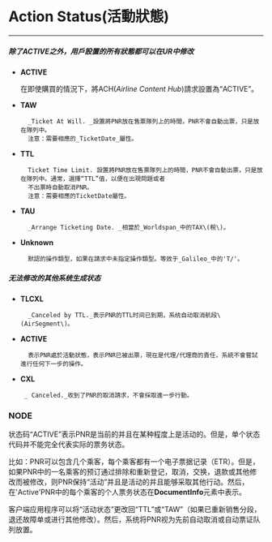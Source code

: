 # Action Status\(活動狀態\)

---

##### 除了ACTIVE之外，用戶設置的所有狀態都可以在UR中修改

* **ACTIVE**

  在即使購買的情況下，將ACH\(_Airline Content Hub_\)請求設置為“ACTIVE”。

* **TAW**

  ```
    _Ticket At Will. _設置將PNR放在售票隊列上的時間，PNR不會自動出票，只是放在隊列中。
    注意：需要相應的_TicketDate_屬性。
  ```

* **TTL**

  ```
    Ticket Time Limit. 設置將PNR放在售票隊列上的時間，PNR不會自動出票，只是放在隊列中。通常，選擇“TTL”值，以便在出現問題或者
    不出票時自動取消PNR。
    注意：需要相應的TicketDate屬性。
  ```

* **TAU**

  ```
    _Arrange Ticketing Date. _相當於_Worldspan_中的TAX\(稅\)。
  ```

* **Unknown**

  ```
    默認的操作類型，如果在請求中未指定操作類型。等效于_Galileo_中的'T/'。
  ```

##### 无法修改的其他系统生成状态

* **TLCXL**

  ```
    _Canceled by TTL._表示PNR的TTL时间已到期，系统自动取消航段\(AirSegment\)。
  ```

* **ACTIVE**

  ```
    表示PNR處於活動狀態，表示PNR已被出票，現在是代理/代理商的責任，系統不會嘗試進行任何下一步的操作。
  ```

* **CXL**

  ```
   _ Canceled._收到了PNR的取消請求，不會採取進一步行動。
  ```

### NODE

状态码“ACTIVE”表示PNR是当前的并且在某种程度上是活动的。但是，单个状态代码并不能完全代表实际的票务状态。

比如：PNR可以包含几个乘客，每个乘客都有一个电子票据记录（ETR）。但是，如果PNR中的一名乘客的预订通过排除和重新登记，取消，交换，退款或其他修改而被修改，则PNR保持“活动”并且是活动的并且能够采取其他行动。然后，在'Active'PNR中的每个乘客的个人票务状态在**DocumentInfo**元素中表示。

客户端应用程序可以将“活动状态”更改回“TTL”或“TAW”（如果已重新销售分段，退还故障单或进行其他修改）。然后，系统将PNR视为先前自动取消或自动票证队列放置。

